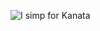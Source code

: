 ![I simp for Kanata](https://user-images.githubusercontent.com/77166960/115961949-26f64e00-a543-11eb-8ed1-0f5183bb6649.png)
